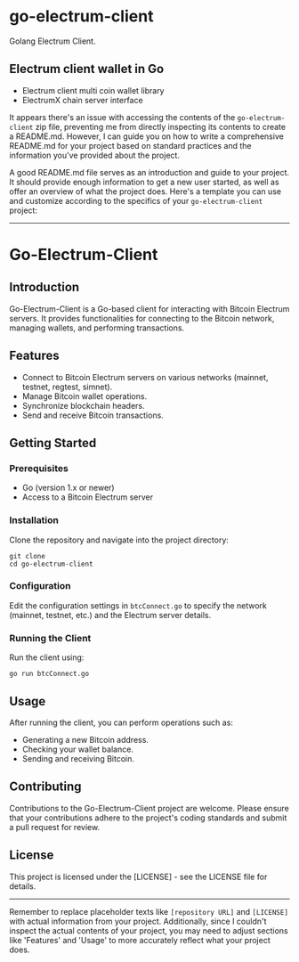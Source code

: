 # go-electrum-client

Golang Electrum Client.

## Electrum client wallet in Go

- Electrum client multi coin wallet library 
- ElectrumX chain server interface

It appears there's an issue with accessing the contents of the `go-electrum-client` zip file, preventing me from directly inspecting its contents to create a README.md. However, I can guide you on how to write a comprehensive README.md for your project based on standard practices and the information you've provided about the project.

A good README.md file serves as an introduction and guide to your project. It should provide enough information to get a new user started, as well as offer an overview of what the project does. Here's a template you can use and customize according to the specifics of your `go-electrum-client` project:

---

# Go-Electrum-Client

## Introduction
Go-Electrum-Client is a Go-based client for interacting with Bitcoin Electrum servers. It provides functionalities for connecting to the Bitcoin network, managing wallets, and performing transactions.

## Features
- Connect to Bitcoin Electrum servers on various networks (mainnet, testnet, regtest, simnet).
- Manage Bitcoin wallet operations.
- Synchronize blockchain headers.
- Send and receive Bitcoin transactions.

## Getting Started

### Prerequisites
- Go (version 1.x or newer)
- Access to a Bitcoin Electrum server

### Installation
Clone the repository and navigate into the project directory:
```
git clone 
cd go-electrum-client
```

### Configuration
Edit the configuration settings in `btcConnect.go` to specify the network (mainnet, testnet, etc.) and the Electrum server details.

### Running the Client
Run the client using:
```
go run btcConnect.go
```

## Usage
After running the client, you can perform operations such as:
- Generating a new Bitcoin address.
- Checking your wallet balance.
- Sending and receiving Bitcoin.

## Contributing
Contributions to the Go-Electrum-Client project are welcome. Please ensure that your contributions adhere to the project's coding standards and submit a pull request for review.

## License
This project is licensed under the [LICENSE] - see the LICENSE file for details.

---

Remember to replace placeholder texts like `[repository URL]` and `[LICENSE]` with actual information from your project. Additionally, since I couldn't inspect the actual contents of your project, you may need to adjust sections like 'Features' and 'Usage' to more accurately reflect what your project does.
